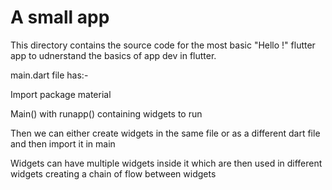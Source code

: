 # A small app

This directory contains the source code for the most basic "Hello !" flutter app to udnerstand the basics of app dev in flutter. 

main.dart file has:-

Import package material

Main() with runapp() containing widgets to run 

Then we can either create widgets in the same file or as a different dart file and then import it in main

Widgets can have multiple widgets inside it which are then used in different widgets creating a chain of flow between widgets 
